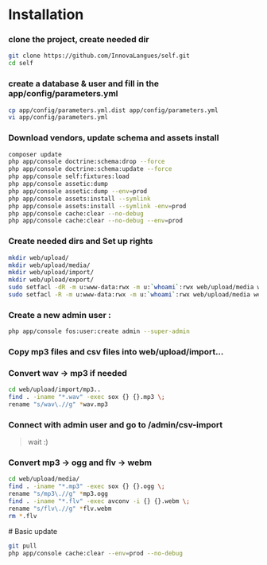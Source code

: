 # Installation

### clone the project, create needed dir
``` bash
git clone https://github.com/InnovaLangues/self.git
cd self
```

### create a database & user and fill in the app/config/parameters.yml
``` bash
cp app/config/parameters.yml.dist app/config/parameters.yml
vi app/config/parameters.yml
```

### Download vendors, update schema and assets install
``` bash
composer update
php app/console doctrine:schema:drop --force
php app/console doctrine:schema:update --force
php app/console self:fixtures:load
php app/console assetic:dump
php app/console assetic:dump --env=prod
php app/console assets:install --symlink
php app/console assets:install --symlink -env=prod
php app/console cache:clear --no-debug
php app/console cache:clear --no-debug --env=prod
```

### Create needed dirs and Set up rights 
``` bash
mkdir web/upload/
mkdir web/upload/media/
mkdir web/upload/import/
mkdir web/upload/export/
sudo setfacl -dR -m u:www-data:rwx -m u:`whoami`:rwx web/upload/media web/upload/import web/upload/export app/cache app/logs app/sessions
sudo setfacl -R -m u:www-data:rwx -m u:`whoami`:rwx web/upload/media web/upload/import web/upload/export app/cache app/logs app/sessions
```

### Create a new admin user :
``` bash
php app/console fos:user:create admin --super-admin
```

### Copy mp3 files and csv files into web/upload/import...

### Convert wav -> mp3 if needed
``` bash
cd web/upload/import/mp3..
find . -iname "*.wav" -exec sox {} {}.mp3 \;
rename "s/wav\.//g" *wav.mp3
``` 

### Connect with admin user and go to /admin/csv-import
> wait :)

### Convert mp3 -> ogg and flv -> webm
``` bash
cd web/upload/media/
find . -iname "*.mp3" -exec sox {} {}.ogg \;
rename "s/mp3\.//g" *mp3.ogg
find . -iname "*.flv" -exec avconv -i {} {}.webm \; 
rename "s/flv\.//g" *flv.webm
rm *.flv
```

# Basic update 

``` bash
git pull
php app/console cache:clear --env=prod --no-debug
```
